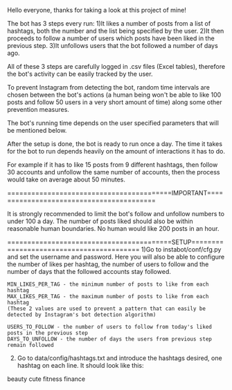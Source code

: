 Hello everyone, thanks for taking a look at this project of mine!

The bot has 3 steps every run:
    1)It likes a number of posts from a list of hashtags, both the number and the list being specified by the user.
    2)It then proceeds to follow a number of users which posts have been liked in the previous step.
    3)It unfollows users that the bot followed a number of days ago.

All of these 3 steps are carefully logged in .csv files (Excel tables), therefore the bot's activity
can be easily tracked by the user.

To prevent Instagram from detecting the bot, random time intervals are chosen between the bot's actions (a human being won't be able to like 100 posts and follow 50 users in a very short amount of time) along some other prevention measures.

The bot's running time depends on the user specified parameters that will be mentioned below.

After the setup is done, the bot is ready to run once a day.
The time it takes for the bot to run depends heavily on the amount of interactions it has to do.

For example if it has to like 15 posts from 9 different hashtags, then follow 30 accounts and unfollow the same number of accounts, then the process would take on average about 50 minutes.


=========================================IMPORTANT=========================================

It is strongly recommended to limit the bot's follow and unfollow numbers to under 100 a day. The number of posts liked should also be within reasonable human boundaries. No human would like 200 posts in an hour.


=========================================SETUP=========================================
1)Go to instabot/conf/cfg.py and set the username and password.
    Here you will also be able to configure the number of likes per hashtag, the number of users to follow and the number of days that the followed accounts stay followed.

    MIN_LIKES_PER_TAG - the minimum number of posts to like from each hashtag
    MAX_LIKES_PER_TAG - the maximum number of posts to like from each hashtag
    (These 2 values are used to prevent a pattern that can easily be detected by Instagram's bot detection algorithm)

    USERS_TO_FOLLOW - the number of users to follow from today's liked posts in the previous step
    DAYS_TO_UNFOLLOW - the number of days the users from previous step remain followed

2) Go to data/config/hashtags.txt and introduce the hashtags desired, one hashtag on each line. It should look like this:

beauty
cute
fitness
finance

